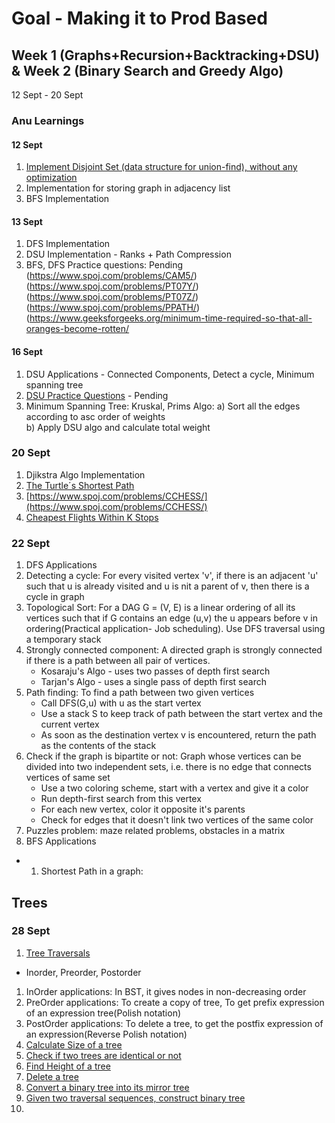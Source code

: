 # Goal - Making it to Prod Based
## Week 1 (Graphs+Recursion+Backtracking+DSU) & Week 2 (Binary Search and Greedy Algo)
12 Sept - 20 Sept
### Anu Learnings

#### 12 Sept
1. [Implement Disjoint Set (data structure for union-find), without any optimization](https://practice.geeksforgeeks.org/problems/disjoint-set-union-find/1)
2. Implementation for storing graph in adjacency list
3. BFS Implementation

#### 13 Sept
1. DFS Implementation
2. DSU Implementation - Ranks + Path Compression
3. BFS, DFS 
Practice questions: Pending</br>
  (https://www.spoj.com/problems/CAM5/)</br>
  (https://www.spoj.com/problems/PT07Y/)</br>
  (https://www.spoj.com/problems/PT07Z/)</br>
  (https://www.spoj.com/problems/PPATH/)</br>
  (https://www.geeksforgeeks.org/minimum-time-required-so-that-all-oranges-become-rotten/</br>

#### 16 Sept
1. DSU Applications - Connected Components, Detect a cycle, Minimum spanning tree
2. [DSU Practice Questions](https://www.hackerearth.com/challenges/competitive/code-monk-disjoint-set-union/problems/) - Pending
3. Minimum Spanning Tree: Kruskal, Prims
  Algo:
  a) Sort all the edges according to asc order of weights</br>
  b) Apply DSU algo and calculate total weight</br>
 
### 20 Sept
1. Djikstra Algo Implementation
2. [The Turtle´s Shortest Path](https://www.spoj.com/problems/TSHPATH/)
3. [https://www.spoj.com/problems/CCHESS/](https://www.spoj.com/problems/CCHESS/)
4. [Cheapest Flights Within K Stops](https://leetcode.com/problems/cheapest-flights-within-k-stops/)

### 22 Sept
1. DFS Applications
  1. Detecting a cycle: For every visited vertex 'v', if there is an adjacent 'u' such that u is already visited and u is nit a parent of v, then there is a cycle in graph
  2. Topological Sort: For a DAG G = (V, E) is a linear ordering of all its vertices such that if G contains an edge (u,v) the u appears before v in ordering(Practical application- Job scheduling). Use DFS traversal using a temporary stack
  3. Strongly connected component: A directed graph is strongly connected if there is a path between all pair of vertices.
      - Kosaraju's Algo - uses two passes of depth first search
      - Tarjan's Algo - uses a single pass of depth first search
  4. Path finding: To find a path between two given vertices
      - Call DFS(G,u) with u as the start vertex
      - Use a stack S to keep track of path between the start vertex and the current vertex
      - As soon as the destination vertex v is encountered, return the path as the contents of the stack
  5. Check if the graph is bipartite or not: Graph whose vertices can be divided into two independent sets, i.e. there is no edge that connects vertices of same set
      - Use a two coloring scheme, start with a vertex and give it a color
      - Run depth-first search from this vertex
      - For each new vertex, color it opposite it's parents
      - Check for edges that it doesn't link two vertices of the same color
  6. Puzzles problem: maze related problems, obstacles in a matrix
2. BFS Applications
  - 1. Shortest Path in a graph: 

## Trees
### 28 Sept
1. [Tree Traversals](https://www.geeksforgeeks.org/tree-traversals-inorder-preorder-and-postorder/)
  - Inorder, Preorder, Postorder
  1. InOrder applications: In BST, it gives nodes in non-decreasing order
  2. PreOrder applications: To create a copy of tree, To get prefix expression of an expression tree(Polish notation)
  3. PostOrder applications: To delete a tree, to get the postfix expression of an expression(Reverse Polish notation)
2. [Calculate Size of a tree](https://www.geeksforgeeks.org/write-a-c-program-to-calculate-size-of-a-tree/)
3. [Check if two trees are identical or not](https://www.geeksforgeeks.org/write-c-code-to-determine-if-two-trees-are-identical/)
4. [Find Height of a tree](https://www.geeksforgeeks.org/write-a-c-program-to-find-the-maximum-depth-or-height-of-a-tree/)
5. [Delete a tree](https://www.geeksforgeeks.org/write-a-c-program-to-delete-a-tree/)
6. [Convert a binary tree into its mirror tree](https://www.geeksforgeeks.org/write-an-efficient-c-function-to-convert-a-tree-into-its-mirror-tree/)
7. [Given two traversal sequences, construct binary tree](https://www.geeksforgeeks.org/if-you-are-given-two-traversal-sequences-can-you-construct-the-binary-tree/)
8. 
 
